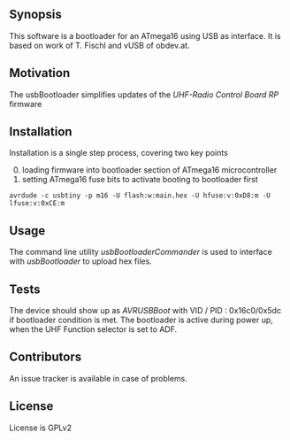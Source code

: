 ## Synopsis

This software is a bootloader for an ATmega16 using USB as interface. It is based on work of T. Fischl and vUSB of obdev.at.

## Motivation

The usbBootloader simplifies updates of the *UHF-Radio Control Board RP* firmware

## Installation

Installation is a single step process, covering two key points

0. loading firmware into bootloader section of ATmega16 microcontroller
0. setting ATmega16 fuse bits to activate booting to bootloader first 

```
avrdude -c usbtiny -p m16 -U flash:w:main.hex -U hfuse:v:0xD8:m -U lfuse:v:0xCE:m
```

## Usage

The command line utility *usbBootloaderCommander* is used to interface with *usbBootloader* to upload hex files. 

## Tests

The device should show up as *AVRUSBBoot* with VID / PID : 0x16c0/0x5dc if bootloader condition is met.
The bootloader is active during power up, when the UHF Function selector is set to ADF.  

## Contributors

An issue tracker is available in case of problems.

## License

License is GPLv2
